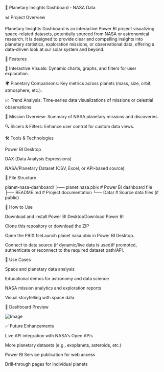🌌 Planetary Insights Dashboard - NASA Data

📊 Project Overview

Planetary Insights Dashboard is an interactive Power BI project visualizing space-related datasets, potentially sourced from NASA or astronomical research. It is designed to provide clear and compelling insights into planetary statistics, exploration missions, or observational data, offering a data-driven look at our solar system and beyond.

🚀 Features

📍 Interactive Visuals: Dynamic charts, graphs, and filters for user exploration.

🌍 Planetary Comparisons: Key metrics across planets (mass, size, orbit, atmosphere, etc.).

📈 Trend Analysis: Time-series data visualizations of missions or celestial observations.

🚀 Mission Overview: Summary of NASA planetary missions and discoveries.

🔍 Slicers & Filters: Enhance user control for custom data views.

🛠️ Tools & Technologies

Power BI Desktop

DAX (Data Analysis Expressions)

NASA/Planetary Dataset (CSV, Excel, or API-based source)

📂 File Structure

planet-nasa-dashboard/
├── planet nasa.pbix            # Power BI dashboard file
├── README.md                   # Project documentation
└── Data/                       # Source data files (if public)

📅 How to Use

Download and install Power BI DesktopDownload Power BI

Clone this repository or download the ZIP

Open the PBIX fileLaunch planet nasa.pbix in Power BI Desktop.

Connect to data source (if dynamic/live data is used)If prompted, authenticate or reconnect to the required dataset path/API.

📌 Use Cases

Space and planetary data analysis

Educational demos for astronomy and data science

NASA mission analytics and exploration reports

Visual storytelling with space data

📸 Dashboard Preview

![Image](https://github.com/user-attachments/assets/caf056ac-73be-4009-b581-a49794430fc8)

✅ Future Enhancements

Live API integration with NASA's Open APIs

More planetary datasets (e.g., exoplanets, asteroids, etc.)

Power BI Service publication for web access

Drill-through pages for individual planets
